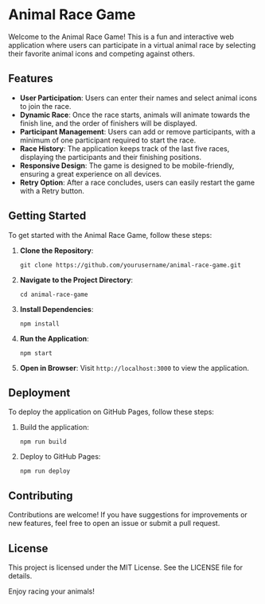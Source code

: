 # Animal Race Game

Welcome to the Animal Race Game! This is a fun and interactive web application where users can participate in a virtual animal race by selecting their favorite animal icons and competing against others.

## Features

- **User Participation**: Users can enter their names and select animal icons to join the race.
- **Dynamic Race**: Once the race starts, animals will animate towards the finish line, and the order of finishers will be displayed.
- **Participant Management**: Users can add or remove participants, with a minimum of one participant required to start the race.
- **Race History**: The application keeps track of the last five races, displaying the participants and their finishing positions.
- **Responsive Design**: The game is designed to be mobile-friendly, ensuring a great experience on all devices.
- **Retry Option**: After a race concludes, users can easily restart the game with a Retry button.

## Getting Started

To get started with the Animal Race Game, follow these steps:

1. **Clone the Repository**:
   ```
   git clone https://github.com/yourusername/animal-race-game.git
   ```

2. **Navigate to the Project Directory**:
   ```
   cd animal-race-game
   ```

3. **Install Dependencies**:
   ```
   npm install
   ```

4. **Run the Application**:
   ```
   npm start
   ```

5. **Open in Browser**: Visit `http://localhost:3000` to view the application.

## Deployment

To deploy the application on GitHub Pages, follow these steps:

1. Build the application:
   ```
   npm run build
   ```

2. Deploy to GitHub Pages:
   ```
   npm run deploy
   ```

## Contributing

Contributions are welcome! If you have suggestions for improvements or new features, feel free to open an issue or submit a pull request.

## License

This project is licensed under the MIT License. See the LICENSE file for details.

Enjoy racing your animals!
